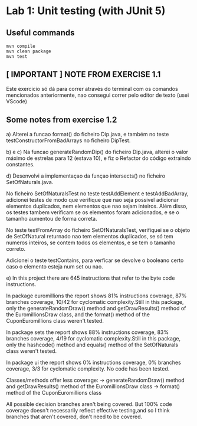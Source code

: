 # Lab 1: Unit testing (with JUnit 5)

## Useful commands 
```
mvn compile
mvn clean package
mvn test
```
## [ IMPORTANT ] NOTE FROM EXERCISE 1.1  
Este exercicio só dá para correr através do terminal com os comandos mencionados anteriormente, nao consegui correr pelo editor de texto (usei VScode)

## Some notes from exercise 1.2 
a) Alterei a funcao format() do ficheiro Dip.java, e também no teste testConstructorFromBadArrays no ficheiro DipTest.

b) e c) Na funcao generateRandomDip() do ficheiro Dip.java, alterei o valor máximo de estrelas para 12 (estava 10), e fiz o Refactor do código extraindo constantes.

d)
Desenvolvi a implementaçao da funçao intersects() no ficheiro SetOfNaturals.java.

No ficheiro SetOfNaturalsTest no teste testAddElement e testAddBadArray, adicionei testes de modo que verifique que nao seja possivel adicionar elementos duplicados, nem elementos que nao sejam inteiros. Além disso, os testes tambem verificam se os elementos foram adicionados, e se o tamanho aumentou de forma correta. 

No teste testFromArray do ficheiro SetOfNaturalsTest, verifiquei se o objeto de SetOfNatural returnado nao tem elementos duplicados, se só tem numeros inteiros, se contem todos os elementos, e se tem o tamanho correto.

Adicionei o teste testContains, para verficar se devolve o booleano certo caso o elemento esteja num set ou nao.

e)
In this project there are 645 instructions that refer to the byte code instructions.

In package euromillions the report shows 81% instructions coverage, 87% branches coverage, 10/42 for cyclomatic complexity.Still in this package, only the generateRandomDraw() method and getDrawResults() method of the EuromillionsDraw class, and the format() method of the CuponEuromillions class weren't tested.

In package sets the report shows 88% instructions coverage, 83% branches coverage, 4/19 for cyclomatic complexity.Still in this package, only the hashcode() method and equals() method of the SetOfNaturals class weren't tested.

In package ui the report shows 0% instructions coverage, 0% branches coverage, 3/3 for cyclomatic complexity. No code has been tested.

Classes/methods offer less coverage:
-> generateRandomDraw() method and getDrawResults() method of the EuromillionsDraw class
-> format() method of the CuponEuromillions class

All possible decision branches aren't being covered. But 100% code coverage doesn't necessarily reflect effective testing,and so I think branches that aren't covered, don't need to be covered. 